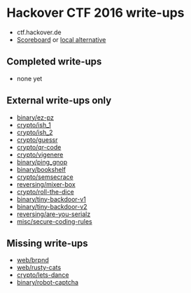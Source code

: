 # Hackover CTF 2016 write-ups

* ctf.hackover.de
* [Scoreboard](https://ctf.hackover.de/ranking/) or [local alternative](scoreboard.txt)

## Completed write-ups

* none yet

## External write-ups only

* [binary/ez-pz](binary/ez-pz)
* [crypto/ish_1](crypto/ish_1)
* [crypto/ish_2](crypto/ish_2)
* [crypto/guessr](crypto/guessr)
* [crypto/qr-code](crypto/qr-code)
* [crypto/vigenere](crypto/vigenere)
* [binary/ping_gnop](binary/ping_gnop)
* [binary/bookshelf](binary/bookshelf)
* [crypto/semsecrace](crypto/semsecrace)
* [reversing/mixer-box](reversing/mixer-box)
* [crypto/roll-the-dice](crypto/roll-the-dice)
* [binary/tiny-backdoor-v1](binary/tiny-backdoor-v1)
* [binary/tiny-backdoor-v2](binary/tiny-backdoor-v2)
* [reversing/are-you-serialz](reversing/are-you-serialz)
* [misc/secure-coding-rules](misc/secure-coding-rules)

## Missing write-ups

* [web/brpnd](web/brpnd)
* [web/rusty-cats](web/rusty-cats)
* [crypto/lets-dance](crypto/lets-dance)
* [binary/robot-captcha](binary/robot-captcha)
